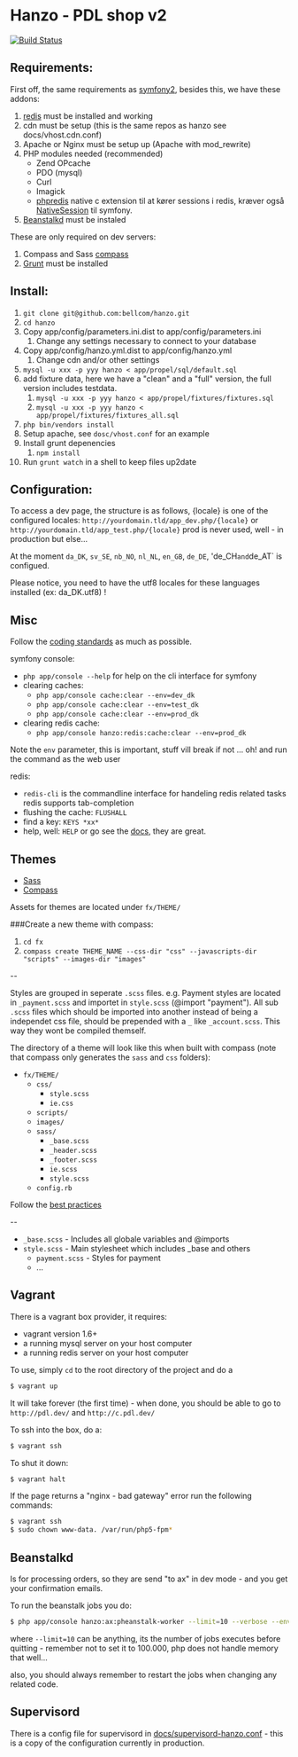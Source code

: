 # Hanzo - PDL shop v2

[![Build Status](https://magnum.travis-ci.com/pompdelux/hanzo.png?token=UA2TnLisELk6rr7prsvr&branch=master)](https://magnum.travis-ci.com/pompdelux/hanzo)

## Requirements:

First off, the same requirements as [symfony2](http://symfony.com/doc/2.0/reference/requirements.html), besides this, we have these addons:

1. [redis](http://redis.io/) must be installed and working
2. cdn must be setup (this is the same repos as hanzo see docs/vhost.cdn.conf)
3. Apache or Nginx must be setup up (Apache with mod_rewrite)
4. PHP modules needed (recommended)
    * Zend OPcache
    * PDO (mysql)
    * Curl
    * Imagick
    * [phpredis](https://github.com/nicolasff/phpredis) native c extension til at kører sessions i redis, kræver også [NativeSession](https://github.com/drak/NativeSession) til symfony.
6. [Beanstalkd](http://kr.github.io/beanstalkd/) must be instaled

These are only required on dev servers:

1. Compass and Sass [compass](http://compass-style.org/install/)
2. [Grunt](http://gruntjs.com/) must be installed


## Install:

1. `git clone git@github.com:bellcom/hanzo.git`
2. `cd hanzo`
3. Copy app/config/parameters.ini.dist to app/config/parameters.ini
	1. Change any settings necessary to connect to your database
4. Copy app/config/hanzo.yml.dist to app/config/hanzo.yml
	1. Change cdn and/or other settings
5. `mysql -u xxx -p yyy hanzo < app/propel/sql/default.sql`
6. add fixture data, here we have a "clean" and a "full" version, the full version includes testdata.
	1. `mysql -u xxx -p yyy hanzo < app/propel/fixtures/fixtures.sql`
 	2. `mysql -u xxx -p yyy hanzo < app/propel/fixtures/fixtures_all.sql`
7. `php bin/vendors install`
8. Setup apache, see `dosc/vhost.conf` for an example
9. Install grunt depenencies
 	1. `npm install`
10. Run `grunt watch` in a shell to keep files up2date


## Configuration:

To access a dev page, the structure is as follows, {locale} is one of the configured locales: `http://yourdomain.tld/app_dev.php/{locale}` or `http://yourdomain.tld/app_test.php/{locale}` prod is never used, well - in production but else...

At the moment `da_DK`, `sv_SE`, `nb_NO`, `nl_NL`, `en_GB`, `de_DE`, 'de_CH` and `de_AT` is configued.

Please notice, you need to have the utf8 locales for these languages installed (ex: da_DK.utf8) !


## Misc

Follow the [coding standards](http://symfony.com/doc/current/contributing/code/standards.html) as much as possible.

symfony console:

- `php app/console --help` for help on the cli interface for symfony
- clearing caches:
  - `php app/console cache:clear --env=dev_dk`
  - `php app/console cache:clear --env=test_dk`
  - `php app/console cache:clear --env=prod_dk`
- clearing redis cache:
  - `php app/console hanzo:redis:cache:clear --env=prod_dk`

Note the `env` parameter, this is important, stuff vill break if not ... oh! and run the command as the web user

redis:

- `redis-cli` is the commandline interface for handeling redis related tasks
  redis supports tab-completion
- flushing the cache: `FLUSHALL`
- find a key: `KEYS *xx*`
- help, well: `HELP` or go see the [docs](http://redis.io/documentation), they are great.


## Themes

- [Sass](http://sass-lang.com/)
- [Compass](http://compass-style.org/)

Assets for themes are located under `fx/THEME/`

###Create a new theme with compass:

1. `cd fx`
2. `compass create THEME_NAME --css-dir "css" --javascripts-dir "scripts" --images-dir "images"`

--

Styles are grouped in seperate `.scss` files. e.g. Payment styles are located in `_payment.scss` and importet in `style.scss` (@import "payment"). All sub `.scss` files which should be imported into another instead of being a independet css file, should be prepended with a `_` like `_account.scss`. This way they wont be compiled themself.

The directory of a theme will look like this when built with compass (note that compass only generates the `sass` and `css` folders):

- `fx/THEME/`
  - `css/`
     - `style.scss`
     - `ie.css`
  - `scripts/`
  - `images/`
  - `sass/`
     - `_base.scss`
     - `_header.scss`
     - `_footer.scss`
     - `ie.scss`
     - `style.scss`
  - `config.rb`

Follow the [best practices](http://compass-style.org/help/tutorials/best_practices/)

--

- `_base.scss` - Includes all globale variables and @imports
- `style.scss` - Main stylesheet which includes _base and others
  - `payment.scss` - Styles for payment
  - ...


## Vagrant

There is a vagrant box provider, it requires:

- vagrant version 1.6+
- a running mysql server on your host computer
- a running redis server on your host computer

To use, simply `cd` to the root directory of the project and do a

```bash
$ vagrant up
```

It will take forever (the first time) - when done, you should be able to go to `http://pdl.dev/` and `http://c.pdl.dev/`

To ssh into the box, do a:

```bash
$ vagrant ssh
```

To shut it down:

```bash
$ vagrant halt
```

If the page returns a "nginx - bad gateway" error run the following commands:

```bash
$ vagrant ssh
$ sudo chown www-data. /var/run/php5-fpm*
```

## Beanstalkd

Is for processing orders, so they are send "to ax" in dev mode - and you get your confirmation emails.

To run the beanstalk jobs you do:

```bash
$ php app/console hanzo:ax:pheanstalk-worker --limit=10 --verbose --env=dev_dk
```

where `--limit=10` can be anything, its the number of jobs executes before quitting - remember not to set it to 100.000, php does not handle memory that well...

also, you should always remember to restart the jobs when changing any related code.


## Supervisord

There is a config file for supervisord in [docs/supervisord-hanzo.conf](docs/supervisord-hanzo.conf) - this is a copy of the configuration currently in production.
